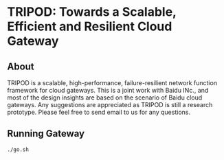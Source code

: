 # TRIPOD: Towards a Scalable, Efficient and Resilient Cloud Gateway

About
--
TRIPOD is a scalable, high-performance, failure-resilient network function framework for cloud gateways. This is a joint work with Baidu INc., and most of the design insights are based on the scenario of Baidu cloud gateways. Any suggestions are appreciated as TRIPOD is still a research prototype. Please feel free to send email to us for any questions.

Running Gateway
--
```
./go.sh
```



